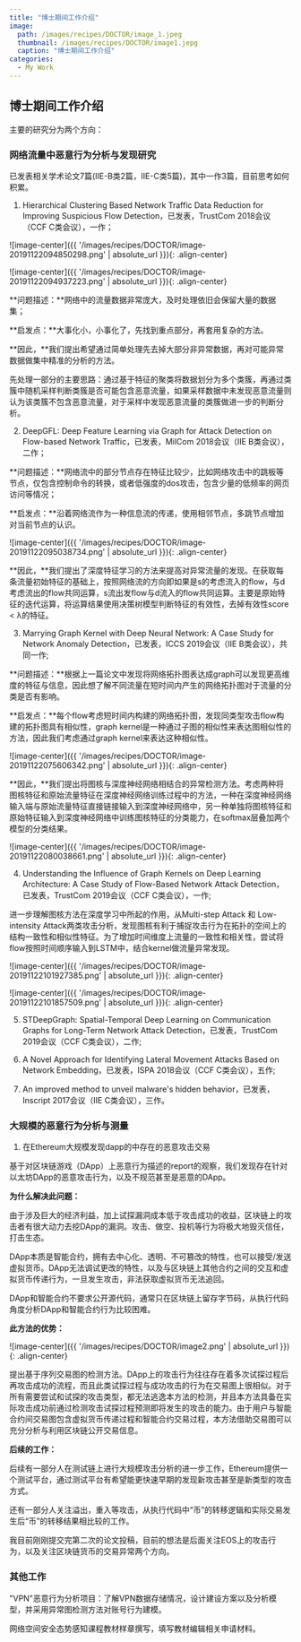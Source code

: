 ```yaml
---
title: "博士期间工作介绍"
image: 
  path: /images/recipes/DOCTOR/image_1.jpeg
  thumbnail: /images/recipes/DOCTOR/image1.jepg
  caption: "博士期间工作介绍"
categories:
  - My Work
---
```


## 博士期间工作介绍

主要的研究分为两个方向：

### 网络流量中恶意行为分析与发现研究

已发表相关学术论文7篇(IIE-B类2篇，IIE-C类5篇)，其中一作3篇，目前思考如何积累。

1. Hierarchical Clustering Based Network Traffic Data Reduction for Improving Suspicious Flow Detection，已发表，TrustCom 2018会议（CCF C类会议），一作；

![image-center]({{ '/images/recipes/DOCTOR/image-20191122094850298.png' | absolute_url }}){: .align-center}

![image-center]({{ '/images/recipes/DOCTOR/image-20191122094937223.png' | absolute_url }}){: .align-center}


**问题描述：**网络中的流量数据非常庞大，及时处理依旧会保留大量的数据集；

**启发点：**大事化小，小事化了，先找到重点部分，再套用复杂的方法。

**因此，**我们提出希望通过简单处理先去掉大部分非异常数据，再对可能异常数据做集中精准的分析的方法。

先处理一部分的主要思路：通过基于特征的聚类将数据划分为多个类簇，再通过类簇中随机采样判断类簇是否可能包含恶意流量，如果采样数据中未发现恶意流量则认为该类簇不包含恶意流量，对于采样中发现恶意流量的类簇做进一步的判断分析。

2. DeepGFL: Deep Feature Learning via Graph for Attack Detection on Flow-based Network Traffic，已发表，MilCom 2018会议（IIE B类会议），二作；

**问题描述：**网络流中的部分节点存在特征比较少，比如网络攻击中的跳板等节点，仅包含控制命令的转换，或者低强度的dos攻击，包含少量的低频率的网页访问等情况；

**启发点：**沿着网络流作为一种信息流的传递，使用相邻节点，多跳节点增加对当前节点的认识。

![image-center]({{ '/images/recipes/DOCTOR/image-20191122095038734.png' | absolute_url }}){: .align-center}


**因此，**我们提出了深度特征学习的方法来提高对异常流量的发现。在获取每条流量初始特征的基础上，按照网络流的方向即如果是s的考虑流入的flow，与d考虑流出的flow共同运算，s流出发flow与d流入的flow共同运算。主要是原始特征的迭代运算，将运算结果使用决策树模型判断特征的有效性，去掉有效性score < λ的特征。

3. Marrying Graph Kernel with Deep Neural Network: A Case Study for Network Anomaly Detection，已发表，ICCS 2019会议（IIE B类会议），共同一作;

**问题描述：**根据上一篇论文中发现将网络拓扑图表达成graph可以发现更高维度的特征与信息，因此想了解不同流量在短时间内产生的网络拓扑图对于流量的分类是否有影响。

**启发点：**每个flow考虑短时间内构建的网络拓扑图，发现同类型攻击flow构建的拓扑图具有相似性，graph kernel是一种通过子图的相似性来表达图相似性的方法，因此我们考虑通过graph kernel来表达这种相似性。


![image-center]({{ '/images/recipes/DOCTOR/image-20191122075606342.png' | absolute_url }}){: .align-center}

**因此，**我们提出将图核与深度神经网络相结合的异常检测方法。考虑两种将图核特征和原始流量特征在深度神经网络训练过程中的方法，一种在深度神经网络输入端与原始流量特征直接链接输入到深度神经网络中，另一种单独将图核特征和原始特征输入到深度神经网络中训练图核特征的分类能力，在softmax层叠加两个模型的分类结果。

![image-center]({{ '/images/recipes/DOCTOR/image-20191122080038661.png' | absolute_url }}){: .align-center}

4. Understanding the Influence of Graph Kernels on Deep Learning Architecture: A Case Study of Flow-Based Network Attack Detection，已发表，TrustCom 2019会议（CCF C类会议），一作;

进一步理解图核方法在深度学习中所起的作用，从Multi-step Attack 和 Low-intensity Attack两类攻击分析，发现图核有利于捕捉攻击行为在拓扑的空间上的结构一致性和相似性特征。为了增加时间维度上流量的一致性和相关性，尝试将flow按照时间顺序输入到LSTM中，结合kernel做流量异常发现。

![image-center]({{ '/images/recipes/DOCTOR/image-20191122101927385.png' | absolute_url }}){: .align-center}

![image-center]({{ '/images/recipes/DOCTOR/image-20191122101857509.png' | absolute_url }}){: .align-center}

5. STDeepGraph: Spatial-Temporal Deep Learning on Communication Graphs for Long-Term Network Attack Detection，已发表，TrustCom 2019会议（CCF C类会议），二作;

6. A Novel Approach for Identifying Lateral Movement Attacks Based on Network Embedding，已发表，ISPA 2018会议（CCF C类会议），五作;

7. An improved method to unveil malware's hidden behavior，已发表，Inscript 2017会议（IIE C类会议），三作。

### 大规模的恶意行为分析与测量

1. 在Ethereum大规模发现dapp的中存在的恶意攻击交易

基于对区块链游戏（DApp）上恶意行为描述的report的观察，我们发现存在针对以太坊DApp的恶意攻击行为，以及不规范甚至是恶意的DApp。

**为什么解决此问题：**

由于涉及巨大的经济利益，加上试探漏洞成本低于攻击成功的收益，区块链上的攻击者有很大动力去挖DApp的漏洞。攻击、做空、投机等行为将极大地毁灭信任，打击生态。

DApp本质是智能合约，拥有去中心化、透明、不可篡改的特性，也可以接受/发送虚拟货币。DApp无法调试更改的特性，以及与区块链上其他合约之间的交互和虚拟货币传递行为，一旦发生攻击，非法获取虚拟货币无法追回。

DApp和智能合约不要求公开源代码，通常只在区块链上留存字节码，从执行代码角度分析DApp和智能合约行为比较困难。

**此方法的优势：**

![image-center]({{ '/images/recipes/DOCTOR/image2.png' | absolute_url }}){: .align-center}

提出基于序列交易图的检测方法。DApp上的攻击行为往往存在着多次试探过程后再攻击成功的流程，而且此类试探过程与成功攻击的行为在交易图上很相似。对于所有需要尝试和试探的攻击类型，都无法逃逸本方法的检测，并且本方法具备在实际攻击成功前通过检测攻击试探过程预测即将发生的攻击的能力。由于用户与智能合约间交易图包含虚拟货币传递过程和智能合约交易过程，本方法借助交易图可以充分分析与利用区块链公开交易信息。

**后续的工作：**

后续有一部分人在测试链上进行大规模攻击分析的进一步工作，Ethereum提供一个测试平台，通过测试平台有希望能更快速早期的发现新攻击甚至是新类型的攻击方式。

还有一部分人关注溢出，重入等攻击，从执行代码中“币”的转移逻辑和实际交易发生后“币”的转移结果相比较的工作。

我目前刚刚提交完第二次的论文投稿，目前的想法是后面关注EOS上的攻击行为，以及关注区块链货币的交易异常两个方向。

### 其他工作

"VPN"恶意行为分析项目：了解VPN数据存储情况，设计建设方案以及分析模型，并采用异常图检测方法对账号行为建模。

网络空间安全态势感知课程教材样章撰写，填写教材编辑相关申请材料。 